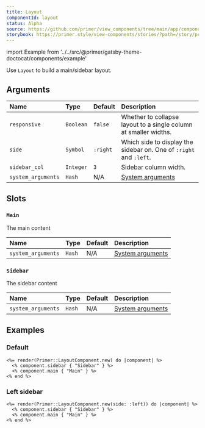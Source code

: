 ```yaml
---
title: Layout
componentId: layout
status: Alpha
source: https://github.com/primer/view_components/tree/main/app/components/primer/layout_component.rb
storybook: https://primer.style/view-components/stories/?path=/story/primer-layout-component
---
```


import Example from '../../src/@primer/gatsby-theme-doctocat/components/example'

<!-- Warning: AUTO-GENERATED file, do not edit. Add code comments to your Ruby instead <3 -->

Use `Layout` to build a main/sidebar layout.

## Arguments

| Name | Type | Default | Description |
| :- | :- | :- | :- |
| `responsive` | `Boolean` | `false` | Whether to collapse layout to a single column at smaller widths. |
| `side` | `Symbol` | `:right` | Which side to display the sidebar on. One of `:right` and `:left`. |
| `sidebar_col` | `Integer` | `3` | Sidebar column width. |
| `system_arguments` | `Hash` | N/A | [System arguments](/system-arguments) |

## Slots

### `Main`

The main content

| Name | Type | Default | Description |
| :- | :- | :- | :- |
| `system_arguments` | `Hash` | N/A | [System arguments](/system-arguments) |

### `Sidebar`

The sidebar content

| Name | Type | Default | Description |
| :- | :- | :- | :- |
| `system_arguments` | `Hash` | N/A | [System arguments](/system-arguments) |

## Examples

### Default

<Example src="<div data-view-component='true' class='gutter-condensed gutter-lg d-flex'>  <div data-view-component='true' class='flex-shrink-0 col-9'>Main</div>    <div data-view-component='true' class='flex-shrink-0 col-3'>Sidebar</div></div>" />

```erb
<%= render(Primer::LayoutComponent.new) do |component| %>
  <% component.sidebar { "Sidebar" } %>
  <% component.main { "Main" } %>
<% end %>
```

### Left sidebar

<Example src="<div data-view-component='true' class='gutter-condensed gutter-lg d-flex'>    <div data-view-component='true' class='flex-shrink-0 col-3'>Sidebar</div>  <div data-view-component='true' class='flex-shrink-0 col-9'>Main</div></div>" />

```erb
<%= render(Primer::LayoutComponent.new(side: :left)) do |component| %>
  <% component.sidebar { "Sidebar" } %>
  <% component.main { "Main" } %>
<% end %>
```
